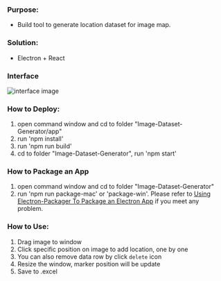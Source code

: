 ### Purpose: 
- Build tool to generate location dataset for image map.

### Solution:
- Electron + React

### Interface
![interface image](./images/interface.png)

### How to Deploy:
1. open command window and cd to folder "Image-Dataset-Generator/app"
2. run 'npm install'
3. run 'npm run build'
4. cd to folder "Image-Dataset-Generator", run 'npm start'

### How to Package an App
1. open command window and cd to folder "Image-Dataset-Generator"
2. run 'npm run package-mac' or 'package-win'. Please refer to [Using Electron-Packager To Package an Electron App](http://mylifeforthecode.com/using-electron-packager-to-package-an-electron-app/) if you meet any problem.

### How to Use:
1. Drag image to window
2. Click specific position on image to add location, one by one
3. You can also remove data row by click `delete` icon
4. Resize the window, marker position will be update
5. Save to .excel
